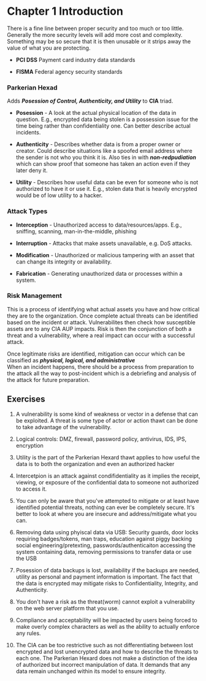 # Chapter 1 Introduction 

There is a fine line between proper security and too much or too little.  Generally the more security levels will add more cost and complexity.  Something may be so secure that it is then unusable or it strips away the value of what you are protecting.  

- **PCI DSS** Payment card industry data standards  

- **FISMA** Federal agency security standards  

### Parkerian Hexad  

Adds ***Posession of Control, Authenticity, and Utility*** to **CIA** triad.  

- **Posession** - A look at the actual physical location of the data in question.  E.g., encrypted data being stolen is a possession issue for the time being rather than confidentiality one.  Can better describe actual incidents.  

- **Authenticity** - Describes whether data is from a proper owner or creator.  Could describe situations like a spoofed email address where the sender is not who you think it is.  Also ties in with ***non-redpudiation*** which can show proof that someone has taken an action even if they later deny it.  

- **Utility** - Describes how useful data can be even for someone who is not authorized to have it or use it.  E.g., stolen data that is heavily encrypted would be of low utility to a hacker.  

### Attack Types  

- **Interception** - Unauthorized access to data/resources/apps.  E.g., sniffing, scanning, man-in-the-middle, phishing  

- **Interruption** - Attacks that make assets unavailable, e.g. DoS attacks.  

- **Modification** - Unauthorized or malicious tampering with an asset that can change its integrity or availability.  

- **Fabrication** - Generating unauthorized data or processes within a system.  

### Risk Management  

This is a process of identifying what actual assets you have and how critical they are to the organization. Once complete actual threats can be identified based on the incident or attack. Vulnerabilites then check how susceptible assets are to any CIA AUP impacts.  Risk is then the conjunction of both a threat and a vulnerability, where a real impact can occur with a successful attack.

Once legitimate risks are identified, mitigation can occur which can be classified as ***physical, logical, and administrative***  
When an incident happens, there should be a process from preparation to the attack all the way to post-incident which is a debriefing and analysis of the attack for future preparation.  

## Exercises  

1.	A vulnerability is some kind of weakness or vector in a defense that can be exploited.  A threat is some type of actor or action thawt can be done to take advantage of the vulnerability.  

2.	Logical controls: DMZ, firewall, password policy, antivirus, IDS, IPS, encryption  

3.  Utility is the part of the Parkerian Hexard thawt applies to how useful the data is to both the organization and even an authorized hacker  

4.	Intercetpion is an attack against condifidentiality as it implies the receipt, viewing, or exposure of the confidential data to someone not authorized to access it.  

5.	You can only be aware that you've attempted to mitigate or at least have identified potential threats, nothing can ever be completely secure.  It's better to look at where you are insecure and address/mitigate what you can.  

6.	Removing data using phyiscal data via USB: Security guards, door locks requiring badges/tokens, man traps, education against piggy backing social engineering/pretexting, passwords/authenticaiton accessing the system containing data, removing permissions to transfer data or use the USB  

7. Posession of data backups is lost, availability if the backups are needed, utility as personal and payment information is important.  The fact that the data is encrypted may mitigate risks to Confidentiality, Integrity, and Authenticity.  

8.	You don't have a risk as the threat(worm) cannot exploit a vulnerability on the web server platform that you use.  

9.	Compliance and acceptability will be impacted by users being forced to make overly complex characters as well as the ability to actually enforce any rules.  

10.	The CIA can be too restrictive such as not differentiating between lost encrypted and lost unencrypted data and how to describe the threats to each one.  The Parkerian Hexard does not make a distinction of the idea of authorized but incorrect manipulation of data.  It demands that any data remain unchanged within its model to ensure integrity.  

